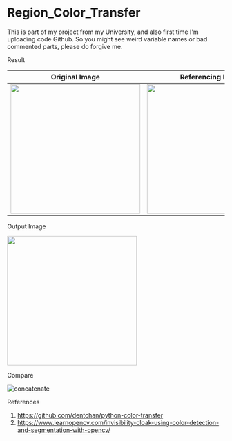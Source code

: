 # Region_Color_Transfer
This is part of my project from my University, and also first time I'm uploading code Github.
So you might see weird variable names or bad commented parts, please do forgive me.



Result


Original Image             |  Referencing Image
:-------------------------:|:-------------------------:
<img src="https://user-images.githubusercontent.com/26791801/79683423-a7151400-825c-11ea-9fb8-c3a32fd9f7dd.jpg" width="300" height="300">  |  <img src="https://user-images.githubusercontent.com/26791801/79683442-c3b14c00-825c-11ea-8142-e5150eb60499.jpg" width="300" height="300">


Output Image

<img src="https://user-images.githubusercontent.com/26791801/79683452-d461c200-825c-11ea-988d-cbee7da4ee00.jpg" width="300" height="300">


Compare

![concatenate](https://user-images.githubusercontent.com/26791801/79683464-e3487480-825c-11ea-867f-4f481cac1549.jpg)







References
1. https://github.com/dentchan/python-color-transfer
2. https://www.learnopencv.com/invisibility-cloak-using-color-detection-and-segmentation-with-opencv/
